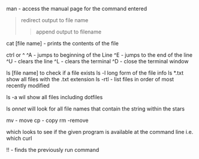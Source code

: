 man <command> - access the manual page for the command entered

> redirect output to file name
>> append output to filename

cat [file name] - prints the contents of the file

ctrl or ^
  ^A - jumps to beginning of the Line
  ^E - jumps to the end of the line
  ^U - clears the line
  ^L - clears the terminal
  ^D - close the terminal window

ls [file name] to check if a file exists
ls -l long form of the file info
ls \*.txt show all files with the .txt extension
ls -rtl - list files in order of most recently modified

ls -a wil show all files including dotfiles

ls *onnet* will look for all file names that contain the string within the stars

mv - move
cp - copy
rm -remove

which looks to see if the given program is available at the command line
  i.e. which curl

  !! - finds the previously run command
